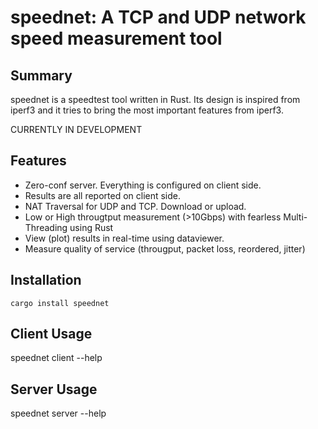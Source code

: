 
# speednet: A TCP and UDP network speed measurement tool

## Summary
speednet is a speedtest tool written in Rust.
Its design is inspired from iperf3 and it tries to bring the most important features from iperf3.

CURRENTLY IN DEVELOPMENT

## Features
- Zero-conf server. Everything is configured on client side.
- Results are all reported on client side.
- NAT Traversal for UDP and TCP. Download or upload.
- Low or High througtput measurement (>10Gbps) with fearless Multi-Threading using Rust
- View (plot) results in real-time using dataviewer.
- Measure quality of service (througput, packet loss, reordered, jitter)

## Installation
```
cargo install speednet
```

## Client Usage
speednet client --help

## Server Usage
speednet server --help

